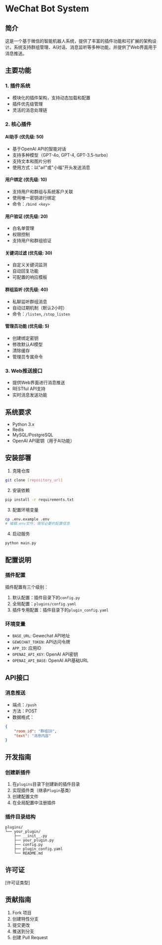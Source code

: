 # WeChat Bot System

## 简介

这是一个基于微信的智能机器人系统，提供了丰富的插件功能和可扩展的架构设计。系统支持群组管理、AI对话、消息监听等多种功能，并提供了Web界面用于消息推送。

## 主要功能

### 1. 插件系统
- 模块化的插件架构，支持动态加载和配置
- 插件优先级管理
- 灵活的消息处理链

### 2. 核心插件

#### AI助手 (优先级: 50)
- 基于OpenAI API的智能对话
- 支持多种模型（GPT-4o, GPT-4, GPT-3.5-turbo）
- 支持文本和图片分析
- 使用方式：以"ai!"或"小福"开头发送消息

#### 用户绑定 (优先级: 10)
- 支持用户和群组与系统客户关联
- 使用唯一密钥进行绑定
- 命令：`/bind <key>`

#### 用户验证 (优先级: 20)
- 白名单管理
- 权限控制
- 支持用户和群组验证

#### 关键词过滤 (优先级: 30)
- 自定义关键词监测
- 自动回复功能
- 可配置的响应模板

#### 群组监听 (优先级: 40)
- 私聊监听群组消息
- 自动过期机制（默认2小时）
- 命令：`/listen`, `/stop_listen`

#### 管理员功能 (优先级: 5)
- 创建绑定密钥
- 修改默认AI模型
- 清除缓存
- 管理员专属命令

### 3. Web推送接口
- 提供Web界面进行消息推送
- RESTful API支持
- 实时消息发送功能

## 系统要求

- Python 3.x
- Redis
- MySQL/PostgreSQL
- OpenAI API密钥（用于AI功能）

## 安装部署

1. 克隆仓库
```bash
git clone [repository_url]
```

2. 安装依赖
```bash
pip install -r requirements.txt
```

3. 配置环境变量
```bash
cp .env.example .env
# 编辑.env文件，填写必要的配置信息
```

4. 启动服务
```bash
python main.py
```

## 配置说明

### 插件配置
插件配置有三个级别：
1. 默认配置：插件目录下的`config.py`
2. 全局配置：`plugins/config.yaml`
3. 插件专用配置：插件目录下的`plugin_config.yaml`

### 环境变量
- `BASE_URL`: Gewechat API地址
- `GEWECHAT_TOKEN`: API访问令牌
- `APP_ID`: 应用ID
- `OPENAI_API_KEY`: OpenAI API密钥
- `OPENAI_API_BASE`: OpenAI API基础URL

## API接口

### 消息推送
- 端点：`/push`
- 方法：POST
- 数据格式：
```json
{
    "room_id": "群组ID",
    "text": "消息内容"
}
```

## 开发指南

### 创建新插件
1. 在`plugins`目录下创建新的插件目录
2. 实现插件类（继承`Plugin`基类）
3. 创建配置文件
4. 在全局配置中注册插件

### 插件目录结构
```
plugins/
└── your_plugin/
    ├── __init__.py
    ├── your_plugin.py
    ├── config.py
    ├── plugin_config.yaml
    └── README.md
```

## 许可证

[许可证类型]

## 贡献指南

1. Fork 项目
2. 创建特性分支
3. 提交更改
4. 推送到分支
5. 创建 Pull Request